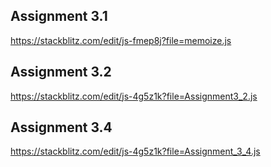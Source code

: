## Assignment 3.1
https://stackblitz.com/edit/js-fmep8j?file=memoize.js

## Assignment 3.2
https://stackblitz.com/edit/js-4g5z1k?file=Assignment3_2.js

## Assignment 3.4
https://stackblitz.com/edit/js-4g5z1k?file=Assignment_3_4.js
